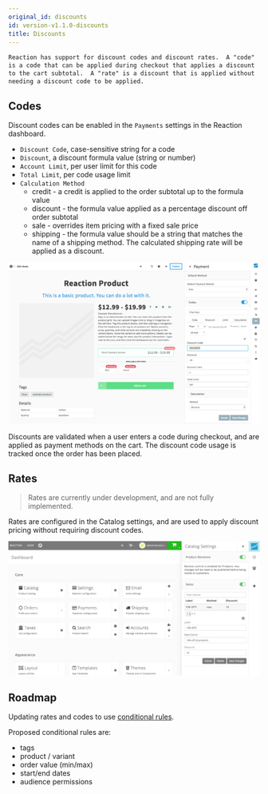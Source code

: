 ```yaml
---
original_id: discounts
id: version-v1.1.0-discounts
title: Discounts
---
```

    Reaction has support for discount codes and discount rates.  A "code" is a code that can be applied during checkout that applies a discount to the cart subtotal.  A "rate" is a discount that is applied without needing a discount code to be applied.

## Codes

Discount codes can be enabled in the `Payments` settings in the Reaction dashboard.

- `Discount Code`, case-sensitive string for a code
- `Discount`, a discount formula value (string or number)
- `Account Limit`, per user limit for this code
- `Total Limit`, per code usage limit
- `Calculation Method`
  - credit - a credit is applied to the order subtotal up to the formula value
  - discount - the formula value applied as a percentage discount off order subtotal
  - sale - overrides item pricing with a fixed sale price
  - shipping - the formula value should be a string that matches the name of a shipping method. The calculated shipping rate will be applied as a discount.

![](/assets/admin-dashboard-payments-discounts.png "Payment Discounts")

Discounts are validated when a user enters a code during checkout, and are applied as payment methods on the cart. The discount code usage is tracked once the order has been placed.

## Rates

> Rates are currently under development, and are not fully implemented.

Rates are configured in the Catalog settings, and are used to apply discount pricing without requiring discount codes.

![](/assets/admin-dashboard-payments-rates.png "Catalog Discount Rates")

## Roadmap

Updating rates and codes to use [conditional rules](https://github.com/reactioncommerce/reaction/issues/1663).

Proposed conditional rules are:

  - tags
  - product / variant
  - order value (min/max)
  - start/end dates
  - audience permissions
